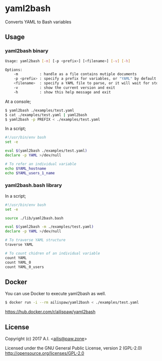# yaml2bash

Converts YAML to Bash variables

## Usage

### yaml2bash binary

```bash
Usage: yaml2bash [-m] [-p <prefix>] [<filename>] [-v] [-h]

Options:
    -m          : handle as a file contains mutiple documents
    -p <prefix> : specify a prefix for variables, or "YAML" by default
    <filename>  : specify a YAML file to parse, or it will wait for stdin
    -v          : show the current version and exit
    -h          : show this help message and exit
```

At a console;

```bash
$ yaml2bash ./examples/test.yaml
$ cat ./examples/test.yaml | yaml2bash
$ yaml2bash -p PREFIX < ./examples/test.yaml
```

In a script;

```bash
#!/usr/bin/env bash
set -e

eval $(yaml2bash ./examples/test.yaml)
declare -p YAML >/dev/null

# To refer an individual variable
echo $YAML_hostname
echo $YAML_users_1_name
```

### yaml2bash.bash library

In a script;

```bash
#!/usr/bin/env bash
set -e

source ./lib/yaml2bash.bash

eval $(yaml2bash -m ./examples/test.yaml)
declare -p YAML >/dev/null

# To traverse YAML structure
traverse YAML

# To count chidren of an individual variable
count YAML
count YAML_0
count YAML_0_users
```

## Docker

You can use Docker to execute yaml2bash as well.

```bash
$ docker run -i --rm ailispaw/yaml2bash < ./examples/test.yaml
```

https://hub.docker.com/r/ailispaw/yaml2bash

## License

Copyright (c) 2017 A.I. &lt;ailis@paw.zone&gt;

Licensed under the GNU General Public License, version 2 (GPL-2.0)  
http://opensource.org/licenses/GPL-2.0
